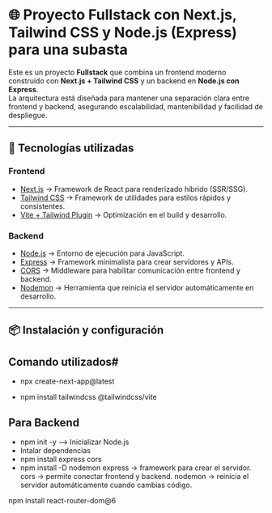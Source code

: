 # 🌐 Proyecto Fullstack con Next.js, Tailwind CSS y Node.js (Express) para una subasta

Este es un proyecto **Fullstack** que combina un frontend moderno construido con **Next.js + Tailwind CSS** y un backend en **Node.js con Express**.  
La arquitectura está diseñada para mantener una separación clara entre frontend y backend, asegurando escalabilidad, mantenibilidad y facilidad de despliegue.

---

## 🚀 Tecnologías utilizadas

### Frontend
- [Next.js](https://nextjs.org/) → Framework de React para renderizado híbrido (SSR/SSG).  
- [Tailwind CSS](https://tailwindcss.com/) → Framework de utilidades para estilos rápidos y consistentes.  
- [Vite + Tailwind Plugin](https://tailwindcss.com/docs/installation/using-vite) → Optimización en el build y desarrollo.  

### Backend
- [Node.js](https://nodejs.org/) → Entorno de ejecución para JavaScript.  
- [Express](https://expressjs.com/) → Framework minimalista para crear servidores y APIs.  
- [CORS](https://www.npmjs.com/package/cors) → Middleware para habilitar comunicación entre frontend y backend.  
- [Nodemon](https://nodemon.io/) → Herramienta que reinicia el servidor automáticamente en desarrollo.  

---

## 📦 Instalación y configuración

## Comando utilizados#

- npx create-next-app@latest

- npm install tailwindcss @tailwindcss/vite

## Para Backend

- npm init -y --> Inicializar Node.js
- Intalar dependencias
- npm install express cors
- npm install -D nodemon
express → framework para crear el servidor.
cors → permite conectar frontend y backend.
nodemon → reinicia el servidor automáticamente cuando cambias código.


npm install react-router-dom@6